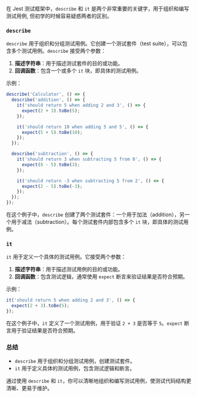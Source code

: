 在 Jest 测试框架中，`describe` 和 `it` 是两个非常重要的关键字，用于组织和编写测试用例, 但初学的时候容易疑惑两者的区别。

### `describe`

`describe` 用于组织和分组测试用例。它创建一个测试套件（test suite），可以包含多个测试用例。`describe` 接受两个参数：

1. **描述字符串**：用于描述测试套件的目的或功能。
2. **回调函数**：包含一个或多个 `it` 块，即具体的测试用例。

示例：
```javascript
describe('Calculator', () => {
  describe('addition', () => {
    it('should return 5 when adding 2 and 3', () => {
      expect(2 + 3).toBe(5);
    });

    it('should return 10 when adding 5 and 5', () => {
      expect(5 + 5).toBe(10);
    });
  });

  describe('subtraction', () => {
    it('should return 3 when subtracting 5 from 8', () => {
      expect(8 - 5).toBe(3);
    });

    it('should return -3 when subtracting 5 from 2', () => {
      expect(2 - 5).toBe(-3);
    });
  });
});
```

在这个例子中，`describe` 创建了两个测试套件：一个用于加法（addition），另一个用于减法（subtraction）。每个测试套件内部包含多个 `it` 块，即具体的测试用例。

### `it`

`it` 用于定义一个具体的测试用例。它接受两个参数：

1. **描述字符串**：用于描述测试用例的目的或功能。
2. **回调函数**：包含测试逻辑，通常使用 `expect` 断言来验证结果是否符合预期。

示例：
```javascript
it('should return 5 when adding 2 and 3', () => {
  expect(2 + 3).toBe(5);
});
```

在这个例子中，`it` 定义了一个测试用例，用于验证 `2 + 3` 是否等于 `5`。`expect` 断言用于验证结果是否符合预期。

### 总结

- `describe` 用于组织和分组测试用例，创建测试套件。
- `it` 用于定义具体的测试用例，包含测试逻辑和断言。

通过使用 `describe` 和 `it`，你可以清晰地组织和编写测试用例，使测试代码结构更清晰、更易于维护。